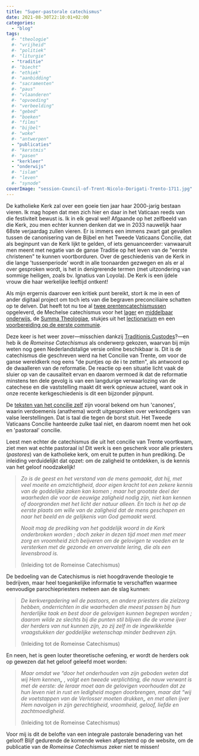 ```yaml
---
title: "Super-pastorale catechismus"
date: 2021-08-30T22:10:01+02:00
categories: 
  - "blog"
tags:
  #- "theologie"
  #- "vrijheid"
  #- "politiek"
  #- "liturgie"
  - "traditie"
  #- "biecht"
  #- "ethiek"
  #- "aanbidding"
  #- "sacramenten"
  #- "paus"
  #- "vlaanderen"
  #- "opvoeding"
  #- "verbeelding"
  #- "gebed"
  #- "boeken"
  #- "films"
  #- "bijbel"
  #- "woke"
  #- "antwerpen"
  - "publicaties"
  #- "kerstmis"
  #- "pasen"
  - "kerkleer"
  - "onderwijs"
  #- "islam"
  #- "leven"
  #- "synode"
coverImage: "session-Council-of-Trent-Nicolo-Dorigati-Trento-1711.jpg"
---
```


De katholieke Kerk zal over een goeie tien jaar haar 2000-jarig bestaan vieren. Ik mag hopen dat men zich hier en daar in het Vaticaan reeds van die festiviteit bewust is. Ik in elk geval wel! Afgaande op het zelfbeeld van die Kerk, zou men echter kunnen denken dat we in 2033 nauwelijk haar 68ste verjaardag zullen vieren. Er is immers een immens zwart gat gevallen tussen de canonisering van de Bijbel en het Tweede Vaticaans Concilie, dat als beginpunt van de Kerk lijkt te gelden, of iets genuanceerder: vanwaaruit men meent met negatie van de ganse Traditie op het leven van de "eerste christenen" te kunnen voortborduren. Over de geschiedenis van de Kerk in die lange 'tussenperiode' wordt in alle toonaarden gezwegen en als er al over gesproken wordt, is het in denigrerende termen (met uitzondering van sommige heiligen, zoals bv. Ignatius van Loyola). De Kerk is een ijdele vrouw die haar werkelijke leeftijd ontkent!

Als mijn ergernis daarover een kritiek punt bereikt, stort ik me in een of ander digitaal project om toch iets van die begraven preconciliaire schatten op te delven. Dat heeft tot nu toe al [twee prentencatechismussen](https://gelovenleren.net/portfolio/prentencatechismus/) opgeleverd, de Mechelse catechismus voor het [lager](https://gelovenleren.net/portfolio/mechelse-catechismus-2/) en [middelbaar onderwijs](https://gelovenleren.net/portfolio/mechelse-catechismus-voor-het-middelbaar-onderwijs-website/), de [Summa Theologiae](https://gelovenleren.net/portfolio/summa-theologiae/), stukjes uit het [lectionarium](https://gelovenleren.net/portfolio/missale/) en een [voorbereiding op de eerste communie](https://gelovenleren.net/portfolio/voorbereiding-op-de-eerste-communie/). 

Deze keer is het weer zover—misschien dankzij [Traditionis Custodes](https://gelovenleren.net/blog/het-doemscenario-van-paus-franciscus/)?—en heb ik de *Romeinse Catechismus* als onderwerp gekozen, waarvan bij mijn weten nog geen Nederlandstalige versie online beschikbaar is. Dit is de catechismus die geschreven werd na het Concilie van Trente, om voor de ganse wereldkerk nog eens "de puntjes op de i te zetten", als antwoord op de dwaalleren van de reformatie. De reactie op een situatie licht vaak de sluier op van de causaliteit ervan en daarom vermoed ik dat de reformatie minstens ten dele gevolg is van een langdurige verwaarlozing van de catechese en die vaststelling maakt dit werk opnieuw actueel, want ook in onze recente kerkgeschiedenis is dit een bijzonder pijnpunt.

De [teksten van het concilie zelf](https://rkdocumenten.nl/rkdocs/index.php?mi=650&dos=21) zijn vooral bekend om hun 'canones', waarin verdoemenis (anathema) wordt uitgesproken over verkondigers van valse leerstellingen. Dat is taal die tegen de borst stuit. Het Tweede Vaticaans Concilie hanteerde zulke taal niet, en daarom noemt men het ook en 'pastoraal' concilie.  

Leest men echter de catechismus die uit het concilie van Trente voortkwam, ziet men wat echte pastoraal is! Dit werk is een geschenk voor alle priesters (*pastores*) van de katholieke kerk, om eruit te putten in hun prediking. De inleiding verduidelijkt dat opzet: om de zaligheid te ontdekken, is de kennis van het geloof noodzakelijk!

> *Zo is de geest en het verstand van de mens gemaakt, dat hij, met veel moeite en omzichtigheid, door eigen kracht tot een zekere kennis van de goddelijke zaken kan komen ; maar het grootste deel der waarheden die voor de eeuwige zaligheid nodig zijn, niet kan kennen of doorgronden met het licht der natuur alleen. En toch is het op de eerste plaats om wille van de zaligheid dat de mens geschapen en naar het beeld en de gelijkenis van God gemaakt werd.*
> 
> *Nooit mag de prediking van het goddelijk woord in de Kerk onderbroken worden ; doch zeker in dezen tijd moet men met meer zorg en vroomheid zich beijveren om de gelovigen te voeden en te versterken met de gezonde en onvervalste lering, die als een levensbrood is.*
> 
> (Inleiding tot de Romeinse Catechismus)

De bedoeling van de Catechismus is niet hoogdravende theologie te bedrijven, maar heel toegankelijke informatie te verschaffen waarmee eenvoudige parochiepriesters meteen aan de slag kunnen:

> *De kerkvergadering wil de pastoors, en andere priesters die zielzorg hebben, onderrichten in die waarheden die meest passen bij hun herderlijke taak en best door de gelovigen kunnen begrepen worden ; daarom wilde ze slechts bij die punten stil blijven die de vrome ijver der herders van nut kunnen zijn, zo zij zelf in de ingewikkelde vraagstukken der goddelijke wetenschap minder bedreven zijn.*
> 
> (Inleiding tot de Romeinse Catechismus)

En neen, het is geen louter theoretische oefening, er wordt de herders ook op gewezen dat het geloof geleefd moet worden:

> *Maar omdat we “door het onderhouden van zijn geboden weten dat wij Hem kennen„ , volgt een tweede verplichting, die nauw verwant is met de eerste: de leraar moet aan de gelovigen voorhouden dat ze hun leven niet in rust en ledigheid mogen doorbrengen, maar dat “wij de voetstappen van de Verlosser moeten drukken„ en met allen ijver Hem navolgen in zijn gerechtigheid, vroomheid, geloof, liefde en zachtmoedigheid.*
> 
> (Inleiding tot de Romeinse Catechismus)

Voor mij is dit de belofte van een integrale pastorale benadering van het geloof! Blijf gedurende de komende weken afgestemd op de website, om de publicatie van de *Romeinse Catechismus* zeker niet te missen!

